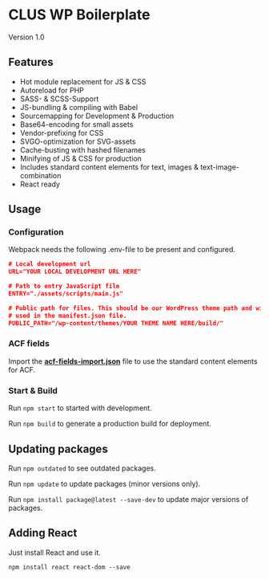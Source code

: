# CLUS WP Boilerplate

Version 1.0

## Features

- Hot module replacement for JS & CSS
- Autoreload for PHP
- SASS- & SCSS-Support
- JS-bundling & compiling with Babel
- Sourcemapping for Development & Production
- Base64-encoding for small assets
- Vendor-prefixing for CSS
- SVGO-optimization for SVG-assets
- Cache-busting with hashed filenames
- Minifying of JS & CSS for production
- Includes standard content elements for text, images & text-image-combination
- React ready

## Usage

### Configuration

Webpack needs the following .env-file to be present and configured.

```json
# Local development url
URL="YOUR LOCAL DEVELOPMENT URL HERE"

# Path to entry JavaScript file
ENTRY="./assets/scripts/main.js"

# Public path for files. This should be our WordPress theme path and will be
# used in the manifest.json file.
PUBLIC_PATH="/wp-content/themes/YOUR THEME NAME HERE/build/"

```

### ACF fields

Import the **[acf-fields-import.json](acf-fields-import.json)** file to use the standard content elements for ACF.

### Start & Build

Run `npm start` to started with development.

Run `npm build` to generate a production build for deployment.

## Updating packages

Run `npm outdated` to see outdated packages.

Run `npm update` to update packages (minor versions only).

Run `npm install package@latest --save-dev` to update major versions of packages.

## Adding React

Just install React and use it.

```
npm install react react-dom --save
```
